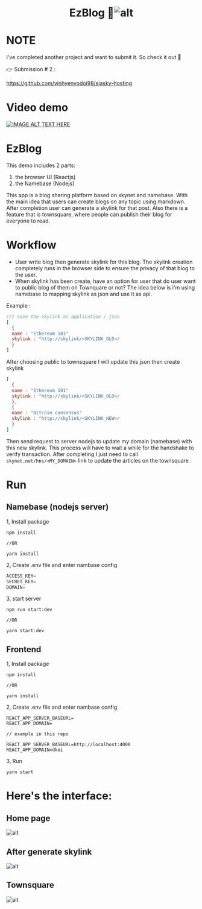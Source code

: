 <h1  align="center">EzBlog 👋</h

![alt](https://github.com/vinhyenvodoi98/EZ-Web-Own-the-internet-Hackathon/blob/master/images/home.png)

# NOTE

I've completed another project and want to submit it. So check it out :metal:

:point_right: Submission # 2 :

https://github.com/vinhyenvodoi98/siasky-hosting

# Video demo

[![IMAGE ALT TEXT HERE](https://img.youtube.com/vi/aGWhgPRu0Mw/0.jpg)](https://youtu.be/aGWhgPRu0Mw)

# EzBlog
This demo includes 2 parts:

1. the browser UI (Reactjs)
2. the Namebase (Nodejs)

This app is a blog sharing platform based on skynet and namebase. With the main idea that users can create blogs on any topic using markdown. After completion user can generate a skylink for that post. Also there is a feature that is townsquare, where people can publish their blog for everyone to read.

# Workflow
- User write blog then generate skylink for this blog. The skylink creation completely runs in the browser side to ensure the privacy of that blog to the user.
- When skylink has been create, have an option for user that do user want to public blog of them on Townquare or not? The idea below is i'm using namebase to mapping skylink as json and use it as api.

Example :
```js
//I save the skylink as application / json
[
  {
  name : "Ethereum 101"
  skylink : "http://skylink/<SKYLINK_OLD>/
  }
]
```
After choosing public to townsquare I will update this json then create skylink
```js
[
  {
  name : "Ethereum 101"
  skylink : "http://skylink/<SKYLINK_OLD>/
  },
  {
  name : "Bitcoin consensus"
  skylink : "http://skylink/<SKYLINK_NEW>/
  }
]
```
Then send request to server nodejs to update my domain (namebase) with this new skylink. This process will have to wait a while for the handshake to verify transaction. After completing I just need to call `skynet.net/hns/<MY_DOMAIN>` link to update the articles on the townsquare .

# Run

## Namebase (nodejs server)
1, Install package
```
npm install

//OR

yarn install
```
2, Create .env file and enter nambase config
```js
ACCESS_KEY=
SECRET_KEY=
DOMAIN=
```
3, start server
```
npm run start:dev

//OR

yarn start:dev
```
## Frontend
1, Install package
```
npm install

//OR

yarn install
```
2, Create .env file and enter nambase config
```
REACT_APP_SERVER_BASEURL=
REACT_APP_DOMAIN=

// example in this repo

REACT_APP_SERVER_BASEURL=http://localhost:4000
REACT_APP_DOMAIN=dkoi
```
3, Run
```
yarn start
```
# Here's the interface:

## Home page
![alt](https://github.com/vinhyenvodoi98/EZ-Web-Own-the-internet-Hackathon/blob/master/images/home.png)

## After generate skylink
![alt](https://github.com/vinhyenvodoi98/EZ-Web-Own-the-internet-Hackathon/blob/master/images/afterGenerateSkylink.png)

## Townsquare
![alt](https://github.com/vinhyenvodoi98/EZ-Web-Own-the-internet-Hackathon/blob/master/images/townsquare.png)
